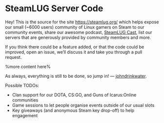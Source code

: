 SteamLUG Server Code
==============

Hey! This is the source for the site https://steamlug.org/ which helps expose
our small (~6000 users) community of Linux gamers on Steam to our community
events, share our awesome podcast, [SteamLUG Cast](https://steamlug.org/cast),
list our servers that are generously provided by community members and more.

If you think there could be a feature added, or that the code could be
improved, open an issue, we’ll discuss it and take you through a pull request.

%more content here%

As always, everything is still to be done, so jump in! ― [johndrinkwater](https://github.com/johndrinkwater).

Possible TODOs:
* Clan support for our DOTA, CS:GO, and Guns of Icarus:Online communities
* Game sessions to let people organise events outside of our usual slots
* Key giveaways (and anonymous Steam key drop-off) to help engagement
